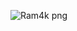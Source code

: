 ![Ram4k png](https://github.com/Vamshix57/Project-3.2/assets/143504447/2d0ce68e-3a15-4bbc-a2f5-de5d095a3c64)
